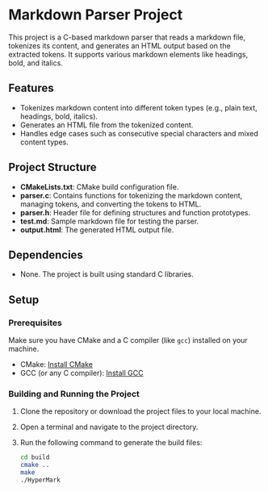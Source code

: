 # Markdown Parser Project

This project is a C-based markdown parser that reads a markdown file, tokenizes its content, and generates an HTML output based on the extracted tokens. It supports various markdown elements like headings, bold, and italics.

## Features
- Tokenizes markdown content into different token types (e.g., plain text, headings, bold, italics).
- Generates an HTML file from the tokenized content.
- Handles edge cases such as consecutive special characters and mixed content types.

## Project Structure
- **CMakeLists.txt**: CMake build configuration file.
- **parser.c**: Contains functions for tokenizing the markdown content, managing tokens, and converting the tokens to HTML.
- **parser.h**: Header file for defining structures and function prototypes.
- **test.md**: Sample markdown file for testing the parser.
- **output.html**: The generated HTML output file.

## Dependencies
- None. The project is built using standard C libraries.

## Setup

### Prerequisites
Make sure you have CMake and a C compiler (like `gcc`) installed on your machine.

- CMake: [Install CMake](https://cmake.org/install/)
- GCC (or any C compiler): [Install GCC](https://gcc.gnu.org/)

### Building and Running the Project
1. Clone the repository or download the project files to your local machine.
2. Open a terminal and navigate to the project directory.
3. Run the following command to generate the build files:

   ```bash
   cd build
   cmake ..
   make
   ./HyperMark
   ```
